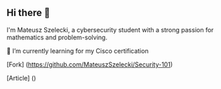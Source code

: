 ## Hi there 👋

I'm Mateusz Szelecki, a cybersecurity student with a strong passion for mathematics and problem-solving.

🌱 I’m currently learning for my Cisco certification

[Fork] (https://github.com/MateuszSzelecki/Security-101)

[Article] ()

